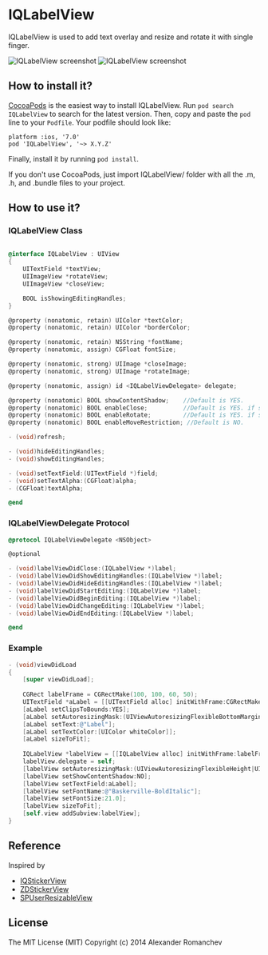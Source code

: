 # IQLabelView

IQLabelView is used to add text overlay and resize and rotate it with single finger.

![IQLabelView screenshot](https://cloud.githubusercontent.com/assets/1710081/6282634/3fc18b22-b8e9-11e4-894f-6ed06e1c322c.png) ![IQLabelView screenshot](https://cloud.githubusercontent.com/assets/1710081/6490467/94a84ffe-c2b7-11e4-8cf4-05c011e26289.png)

## How to install it?

[CocoaPods](http://cocoapods.org) is the easiest way to install IQLabelView. Run ```pod search IQLabelView``` to search for the latest version. Then, copy and paste the ```pod``` line to your ```Podfile```. Your podfile should look like:

```
platform :ios, '7.0'
pod 'IQLabelView', '~> X.Y.Z'
```

Finally, install it by running ```pod install```.

If you don't use CocoaPods, just import IQLabelView/ folder with all the .m, .h, and .bundle files to your project.

## How to use it?

### IQLabelView Class

```objective-c

@interface IQLabelView : UIView 
{
    UITextField *textView;
    UIImageView *rotateView;
    UIImageView *closeView;

    BOOL isShowingEditingHandles;
}

@property (nonatomic, retain) UIColor *textColor;
@property (nonatomic, retain) UIColor *borderColor;

@property (nonatomic, retain) NSString *fontName;
@property (nonatomic, assign) CGFloat fontSize;

@property (nonatomic, strong) UIImage *closeImage;
@property (nonatomic, strong) UIImage *rotateImage;

@property (nonatomic, assign) id <IQLabelViewDelegate> delegate;

@property (nonatomic) BOOL showContentShadow;    //Default is YES.
@property (nonatomic) BOOL enableClose;          //Default is YES. if set to NO, user can't delete the view
@property (nonatomic) BOOL enableRotate;         //Default is YES. if set to NO, user can't rotate the view
@property (nonatomic) BOOL enableMoveRestriction; //Default is NO.

- (void)refresh;

- (void)hideEditingHandles;
- (void)showEditingHandles;

- (void)setTextField:(UITextField *)field;
- (void)setTextAlpha:(CGFloat)alpha;
- (CGFloat)textAlpha;

@end
```

### IQLabelViewDelegate Protocol

```objective-c
@protocol IQLabelViewDelegate <NSObject>

@optional

- (void)labelViewDidClose:(IQLabelView *)label;
- (void)labelViewDidShowEditingHandles:(IQLabelView *)label;
- (void)labelViewDidHideEditingHandles:(IQLabelView *)label;
- (void)labelViewDidStartEditing:(IQLabelView *)label;
- (void)labelViewDidBeginEditing:(IQLabelView *)label;
- (void)labelViewDidChangeEditing:(IQLabelView *)label;
- (void)labelViewDidEndEditing:(IQLabelView *)label;

@end
```

### Example

```objective-c
- (void)viewDidLoad
{
    [super viewDidLoad];
    
	CGRect labelFrame = CGRectMake(100, 100, 60, 50);
    UITextField *aLabel = [[UITextField alloc] initWithFrame:CGRectMake(0, 0, 50, 50)];
    [aLabel setClipsToBounds:YES];
    [aLabel setAutoresizingMask:(UIViewAutoresizingFlexibleBottomMargin|UIViewAutoresizingFlexibleLeftMargin|UIViewAutoresizingFlexibleRightMargin)];
    [aLabel setText:@"Label"];
    [aLabel setTextColor:[UIColor whiteColor]];
    [aLabel sizeToFit];
    
    IQLabelView *labelView = [[IQLabelView alloc] initWithFrame:labelFrame];
    labelView.delegate = self;
    [labelView setAutoresizingMask:(UIViewAutoresizingFlexibleHeight|UIViewAutoresizingFlexibleWidth)];
    [labelView setShowContentShadow:NO];
    [labelView setTextField:aLabel];
    [labelView setFontName:@"Baskerville-BoldItalic"];
    [labelView setFontSize:21.0];
    [labelView sizeToFit];
    [self.view addSubview:labelView];
}
```

## Reference

Inspired by 

- [IQStickerView](https://github.com/hackiftekhar/IQStickerView)
- [ZDStickerView](https://github.com/zedoul/ZDStickerView)
- [SPUserResizableView](https://github.com/spoletto/SPUserResizableView)

## License 

The MIT License (MIT)
Copyright (c) 2014 Alexander Romanchev

